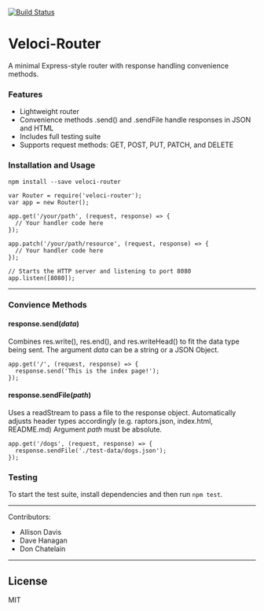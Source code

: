 [![Build Status](https://travis-ci.org/DonChatelain/veloci-router.svg?branch=master)](https://travis-ci.org/DonChatelain/routing-framework)

# Veloci-Router
A minimal Express-style router with response handling convenience methods.

### Features
* Lightweight router
* Convenience methods .send() and .sendFile handle responses in JSON and HTML
* Includes full testing suite
* Supports request methods: GET, POST, PUT, PATCH, and DELETE

### Installation and Usage
`npm install --save veloci-router`

```
var Router = require('veloci-router');
var app = new Router();

app.get('/your/path', (request, response) => {
  // Your handler code here
});

app.patch('/your/path/resource', (request, response) => {
  // Your handler code here
});

// Starts the HTTP server and listening to port 8080
app.listen([8080]); 

```
---
### Convience Methods
#### response.send(*data*)
Combines res.write(), res.end(), and res.writeHead() to fit the data type being sent.
The argument *data* can be a string or a JSON Object.
```
app.get('/', (request, response) => {
  response.send('This is the index page!');
});
```
#### response.sendFile(*path*)
Uses a readStream to pass a file to the response object. Automatically adjusts header types accordingly
(e.g. raptors.json, index.html, README.md) Argument *path* must be absolute.
```
app.get('/dogs', (request, response) => {
  response.sendFile('./test-data/dogs.json');
});
```


### Testing
To start the test suite, install dependencies and then run `npm test`.

---
Contributors:
- Allison Davis
- Dave Hanagan
- Don Chatelain

---
## License
MIT
